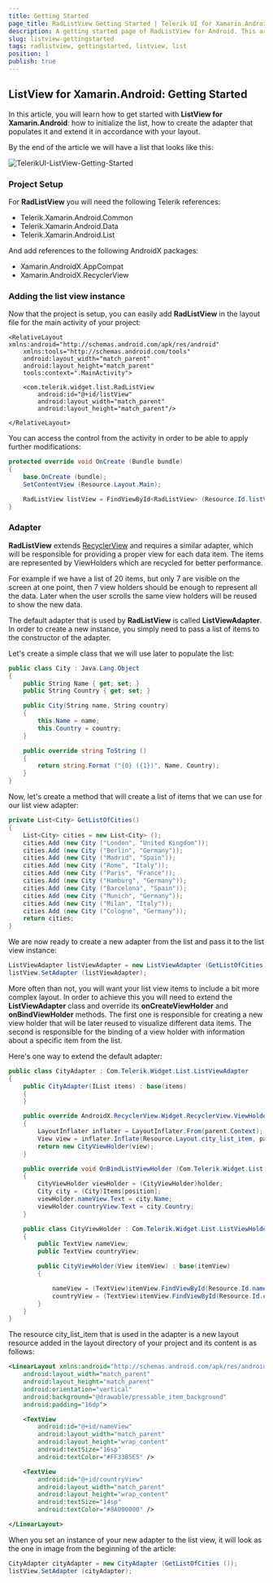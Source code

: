 ```yaml
---
title: Getting Started
page_title: RadListView Getting Started | Telerik UI for Xamarin.Android Documentation
description: A getting started page of RadListView for Android. This article explains what are the steps to create a RadListView instance from scratch.
slug: listview-gettingstarted
tags: radlistview, gettingstarted, listview, list
position: 1
publish: true
---
```


## ListView for Xamarin.Android: Getting Started

In this article, you will learn how to get started with **ListView for Xamarin.Android**: how to initialize the list, how to create the adapter that populates it and extend it in accordance with your layout. 

By the end of the article we will have a list that looks like this:

![TelerikUI-ListView-Getting-Started](images/listview-getting-started-1.png "In this article you will learn how to create this list view from scratch.")

### Project Setup

For **RadListView** you will need the following Telerik references:

* Telerik.Xamarin.Android.Common
* Telerik.Xamarin.Android.Data
* Telerik.Xamarin.Android.List

And add references to the following AndroidX packages:

* Xamarin.AndroidX.AppCompat
* Xamarin.AndroidX.RecyclerView

### Adding the list view instance

Now that the project is setup, you can easily add **RadListView** in the layout file for the main activity of your project:

	<RelativeLayout xmlns:android="http://schemas.android.com/apk/res/android"
		xmlns:tools="http://schemas.android.com/tools"
		android:layout_width="match_parent"
		android:layout_height="match_parent"
		tools:context=".MainActivity">

		<com.telerik.widget.list.RadListView
			android:id="@+id/listView"
			android:layout_width="match_parent"
			android:layout_height="match_parent"/>

	</RelativeLayout>

You can access the control from the activity in order to be able to apply further modifications:


```C#
protected override void OnCreate (Bundle bundle)
{
	base.OnCreate (bundle);
	SetContentView (Resource.Layout.Main);

	RadListView listView = FindViewById<RadListView> (Resource.Id.listView);
}
```

### Adapter

**RadListView** extends <a href="https://developer.android.com/reference/androidx/recyclerview/widget/package-summary" target="_blank">RecyclerView</a> and requires a similar adapter, which will be responsible for providing a proper view for each data item. The items are represented by ViewHolders which are recycled for better performance. 

For example if we have a list of 20 items, but only 7 are visible on the screen at one point, then 7 view holders should be enough to represent all the data. Later when the user scrolls the same view holders will be reused to show the new data. 

The default adapter that is used by **RadListView** is called **ListViewAdapter**. In order to create a new instance, you simply need to pass a list of items to the constructor of the adapter.

Let's create a simple class that we will use later to populate the list:

```C#
public class City : Java.Lang.Object 
{
    public String Name { get; set; }
    public String Country { get; set; }

    public City(String name, String country) 
    {
        this.Name = name;
        this.Country = country;
    }

    public override string ToString () 
    {
        return string.Format ("{0} ({1})", Name, Country);
    }
}
```

Now, let's create a method that will create a list of items that we can use for our list view adapter:

```C#
private List<City> GetListOfCities() 
{
    List<City> cities = new List<City> ();
    cities.Add (new City ("London", "United Kingdom"));
    cities.Add (new City ("Berlin", "Germany"));
    cities.Add (new City ("Madrid", "Spain"));
    cities.Add (new City ("Rome", "Italy"));
    cities.Add (new City ("Paris", "France"));
    cities.Add (new City ("Hamburg", "Germany"));
    cities.Add (new City ("Barcelona", "Spain"));
    cities.Add (new City ("Munich", "Germany"));
    cities.Add (new City ("Milan", "Italy"));
    cities.Add (new City ("Cologne", "Germany"));
    return cities;
}
```

We are now ready to create a new adapter from the list and pass it to the list view instance:


```C#
ListViewAdapter listViewAdapter = new ListViewAdapter (GetListOfCities ());
listView.SetAdapter (listViewAdapter);
```

More often than not, you will want your list view items to include a bit more complex layout. In order to achieve this you will need to extend the **ListViewAdapter** class and override its **onCreateViewHolder** and **onBindViewHolder** methods. The first one is responsible for creating a new view holder that will be later reused to visualize different data items. The second is responsible for the binding of a view holder with information about a specific item from the list. 

Here's one way to extend the default adapter:

```C#
public class CityAdapter : Com.Telerik.Widget.List.ListViewAdapter
{
	public CityAdapter(IList items) : base(items) 
	{ 
	}

	public override AndroidX.RecyclerView.Widget.RecyclerView.ViewHolder OnCreateViewHolder (ViewGroup parent, int viewType)
	{
		LayoutInflater inflater = LayoutInflater.From(parent.Context);
		View view = inflater.Inflate(Resource.Layout.city_list_item, parent, false);
		return new CityViewHolder(view);
	}

	public override void OnBindListViewHolder (Com.Telerik.Widget.List.ListViewHolder holder, int position)
	{
		CityViewHolder viewHolder = (CityViewHolder)holder;
		City city = (City)Items[position];
		viewHolder.nameView.Text = city.Name;
		viewHolder.countryView.Text = city.Country;
	}

	public class CityViewHolder : Com.Telerik.Widget.List.ListViewHolder 
	{
		public TextView nameView;
		public TextView countryView;

		public CityViewHolder(View itemView) : base(itemView)
		{

			nameView = (TextView)itemView.FindViewById(Resource.Id.nameView);
			countryView = (TextView)itemView.FindViewById(Resource.Id.countryView);
		}
	}
}
```

The resource city_list_item that is used in the adapter is a new layout resource added in the layout directory of your project and its content is as follows:

```xml
<LinearLayout xmlns:android="http://schemas.android.com/apk/res/android"
    android:layout_width="match_parent"
    android:layout_height="match_parent"
    android:orientation="vertical"
    android:background="@drawable/pressable_item_background"
    android:padding="16dp">

    <TextView
        android:id="@+id/nameView"
        android:layout_width="match_parent"
        android:layout_height="wrap_content"
        android:textSize="16sp"
        android:textColor="#FF33B5E5" />

    <TextView
        android:id="@+id/countryView"
        android:layout_width="match_parent"
        android:layout_height="wrap_content"
        android:textSize="14sp"
        android:textColor="#8A000000" />

</LinearLayout>
```

When you set an instance of your new adapter to the list view, it will look as the one in image from the beginning of the article:

```C#
CityAdapter cityAdapter = new CityAdapter (GetListOfCities ());
listView.SetAdapter (cityAdapter);
```
